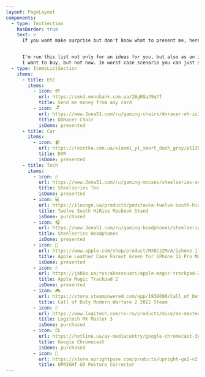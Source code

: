 ```yaml
---
layout: PageLayout
components:
  - type: TextSection
    hasBorder: true
    text: >
      If you want make surprise but don't know what to present me, here are some ideas to help you 😊


      I'm run this list not only for an ideas for you, but also as an ideas for me - for the things which 
      I want to buy, but not now. In worst case scenario you can just send me some beer in non-liquid state 💳
  - type: ItemsListSection
    items:
      - title: Etc
        items:
          - icon: 💳
            url: https://send.monobank.com.ua/2BgRGaJ9q?f
            title: Send me money from any card
          - icon: 🪑
            url: https://www.3ona51.com/ru/gaming-chairs/dxracer-oh-is166-nw/index.html
            title: DXRacer Chair
            isDone: presented
      - title: Car
        items:
          - icon: 📹
            url: https://rozetka.com.ua/xiaomi_yi_smart_dash_gray/p11283724/
            title: DVR
            isDone: presented
      - title: Tech
        items:
          - icon: 🖱
            url: https://www.3ona51.com/ru/gaming-mouses/steelseries-sensei-ten-62527/index.html
            title: Steelseries Ten
            isDone: presented
          - icon: 💻
            url: https://ilounge.ua/products/podstavka-twelve-south-hirise-macbook-kupit
            title: Twelve South HiRise Macbook Stand
            isDone: purchased
          - icon: 🎧
            url: https://www.3ona51.com/ru/gaming-headphones/steelseries-arctis-3-bluetooth-2019-edition-61509/index.html
            title: Steelseries Headphones
            isDone: presented
          - icon: 📱
            url: https://www.apple.com/shop/product/MX0C2ZM/A/iphone-11-pro-max-leather-case-forest-green
            title: Apple Leather Case Forest Green for iPhone 11 Pro Max
            isDone: presented
          - icon: 🖱
            url: https://jabko.ua/rus/aksessuari/apple-magic-trackpad-2--mrmf2-
            title: Apple Magic Trackpad 2
            isDone: presented
          - icon: 🎮
            url: https://store.steampowered.com/app/1938090/Call_of_Duty_Modern_Warfare_II/
            title: Call of Duty Modern Warfare 2 2022 Steam
          - icon: 🖱
            url: https://www.logitech.com/ru-ru/products/mice/mx-master-3.910-005694.html
            title: Logitech MX Master 3
            isDone: purchased
          - icon: 📺
            url: https://hotline.ua/av-mediacentry/google-chromecast-3rd-generation/prices/?merchantid=24029&gclid=CjwKCAiAx_DwBRAfEiwA3vwZYq0cfIcQ7gaKIoEYRsaxvtiNBq-qJfZQ9HXe0fN7nYiM3P2tlw5d6hoCE84QAvD_BwE
            title: Google Chromecast
            isDone: purchased
          - icon: 👔
            url: https://store.uprightpose.com/products/upright-go2-v2
            title: UPRIGHT GO Posture Corrector
---
```


